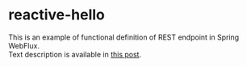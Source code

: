 reactive-hello
=============
This is an example of functional definition of REST endpoint in Spring WebFlux. <br/>
Text description is available in [this post](https://medium.com/@nickolay.laptev/spring-webflux-functional-definition-e0670f38f5d0).
